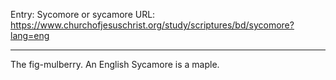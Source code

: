 Entry: Sycomore or sycamore
URL: https://www.churchofjesuschrist.org/study/scriptures/bd/sycomore?lang=eng

---

The fig-mulberry. An English Sycamore is a maple.
